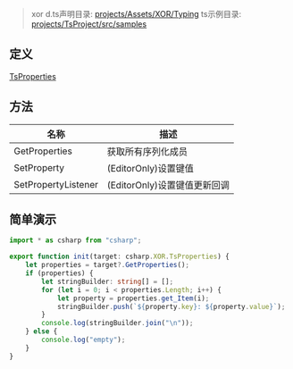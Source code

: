 > xor d.ts声明目录: [projects/Assets/XOR/Typing](../projects/Assets/XOR/Typing)
> ts示例目录: [projects/TsProject/src/samples](../projects/TsProject/src/samples)

## 定义
[TsProperties](../projects/Assets/XOR/Runtime/Src/Components/TsProperties.cs)

## 方法
| 名称  | 描述  |
| ------------ | ------------ |
| GetProperties   |  获取所有序列化成员 |
| SetProperty  | (EditorOnly)设置键值  |
| SetPropertyListener | (EditorOnly)设置键值更新回调 |


## 简单演示
```typescript
import * as csharp from "csharp";

export function init(target: csharp.XOR.TsProperties) {
    let properties = target?.GetProperties();
    if (properties) {
        let stringBuilder: string[] = [];
        for (let i = 0; i < properties.Length; i++) {
            let property = properties.get_Item(i);
            stringBuilder.push(`${property.key}: ${property.value}`);
        }
        console.log(stringBuilder.join("\n"));
    } else {
        console.log("empty");
    }
}
```